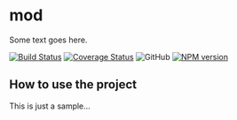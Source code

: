 # mod

Some text goes here.

[![Build Status](https://travis-ci.org/station1/mod.svg?branch=master)](https://travis-ci.org/station1/mod)
[![Coverage Status](https://coveralls.io/repos/github/station1/mod/badge.svg?branch=master)](https://coveralls.io/github/station1/mod?branch=master)
![GitHub](https://img.shields.io/github/license/mashape/apistatus.svg)
[![NPM version](https://img.shields.io/npm/v/swagger-mod.svg)](https://www.npmjs.com/package/swagger-mod)



## How to use the project

This is just a sample...